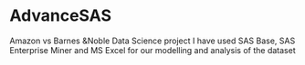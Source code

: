 # AdvanceSAS
Amazon vs Barnes &amp;Noble Data Science project
I have used SAS Base, SAS Enterprise Miner and MS Excel for our modelling and analysis of the dataset

